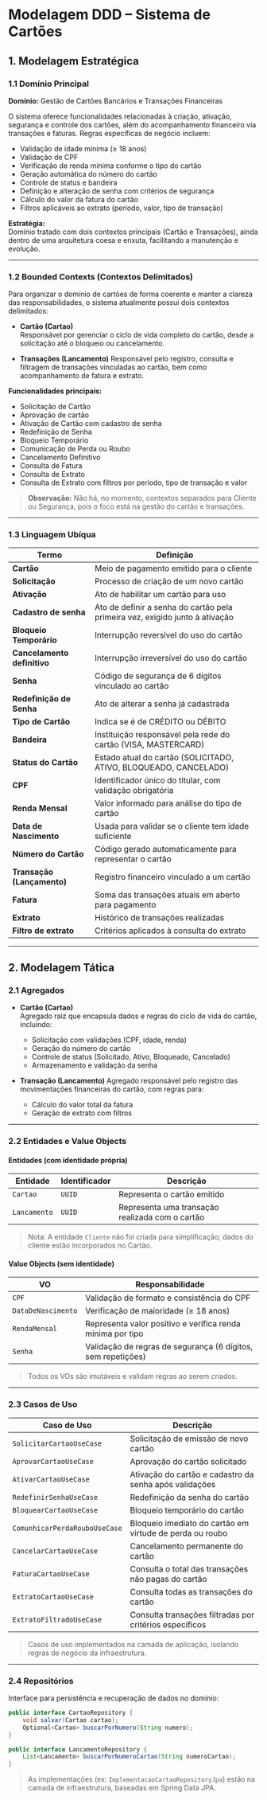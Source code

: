 # Modelagem DDD – Sistema de Cartões

## 1. Modelagem Estratégica

### 1.1 Domínio Principal

**Domínio:** Gestão de Cartões Bancários e Transações Financeiras

O sistema oferece funcionalidades relacionadas à criação, ativação, segurança e controle dos cartões, além do acompanhamento financeiro via transações e faturas. Regras específicas de negócio incluem:

- Validação de idade mínima (≥ 18 anos)
- Validação de CPF
- Verificação de renda mínima conforme o tipo do cartão
- Geração automática do número do cartão
- Controle de status e bandeira
- Definição e alteração de senha com critérios de segurança
- Cálculo do valor da fatura do cartão
- Filtros aplicáveis ao extrato (período, valor, tipo de transação)

**Estratégia:**  
Domínio tratado com dois contextos principais (Cartão e Transações), ainda dentro de uma arquitetura coesa e enxuta, facilitando a manutenção e evolução.

---

### 1.2 Bounded Contexts (Contextos Delimitados)

Para organizar o domínio de cartões de forma coerente e manter a clareza das responsabilidades, o sistema atualmente possui dois contextos delimitados:

-  **Cartão (Cartao)**  
   Responsável por gerenciar o ciclo de vida completo do cartão, desde a solicitação até o bloqueio ou cancelamento.

-  **Transações (Lancamento)**
   Responsável pelo registro, consulta e filtragem de transações vinculadas ao cartão, bem como acompanhamento de fatura e extrato.

**Funcionalidades principais:**
- Solicitação de Cartão
- Aprovação de cartão
- Ativação de Cartão com cadastro de senha
- Redefinição de Senha
- Bloqueio Temporário
- Comunicação de Perda ou Roubo
- Cancelamento Definitivo
- Consulta de Fatura
- Consulta de Extrato
- Consulta de Extrato com filtros por período, tipo de transação e valor

> **Observação:** Não há, no momento, contextos separados para Cliente ou Segurança, pois o foco está na gestão do cartão e transações.

---

### 1.3 Linguagem Ubíqua

| Termo                      | Definição                                                        |
|----------------------------|-----------------------------------------------------------------|
| **Cartão**                 | Meio de pagamento emitido para o cliente                        |
| **Solicitação**            | Processo de criação de um novo cartão                            |
| **Ativação**               | Ato de habilitar um cartão para uso                              |
| **Cadastro de senha**      | Ato de definir a senha do cartão pela primeira vez, exigido junto à ativação|
| **Bloqueio Temporário**    | Interrupção reversível do uso do cartão                         |
| **Cancelamento definitivo**| Interrupção irreversível do uso do cartão                         |
| **Senha**                  | Código de segurança de 6 dígitos vinculado ao cartão           |
| **Redefinição de Senha**   | Ato de alterar a senha já cadastrada                            |
| **Tipo de Cartão**         | Indica se é de CRÉDITO ou DÉBITO                               |
| **Bandeira**               | Instituição responsável pela rede do cartão (VISA, MASTERCARD) |
| **Status do Cartão**       | Estado atual do cartão (SOLICITADO, ATIVO, BLOQUEADO, CANCELADO)|
| **CPF**                    | Identificador único do titular, com validação obrigatória      |
| **Renda Mensal**           | Valor informado para análise do tipo de cartão                  |
| **Data de Nascimento**     | Usada para validar se o cliente tem idade suficiente           |
| **Número do Cartão**       | Código gerado automaticamente para representar o cartão       |
| **Transação (Lançamento)** | Registro financeiro vinculado a um cartão                      |
| **Fatura**                 | Soma das transações atuais em aberto para pagamento            |
| **Extrato**                | Histórico de transações realizadas                             |
| **Filtro de extrato**      | Critérios aplicados à consulta do extrato                      |

---

## 2. Modelagem Tática

### 2.1 Agregados

-  **Cartão (Cartao)**  
   Agregado raiz que encapsula dados e regras do ciclo de vida do cartão, incluindo:
    - Solicitação com validações (CPF, idade, renda)
    - Geração do número do cartão
    - Controle de status (Solicitado, Ativo, Bloqueado, Cancelado)
    - Armazenamento e validação da senha

-  **Transação (Lancamento)**
   Agregado responsável pelo registro das movimentações financeiras do cartão, com regras para:
    - Cálculo do valor total da fatura
    - Geração de extrato com filtros

---

### 2.2 Entidades e Value Objects

#### Entidades (com identidade própria)

| Entidade    | Identificador | Descrição                                 |
|-------------|---------------|--------------------------------------------|
| `Cartao`    | `UUID`        | Representa o cartão emitido                |
| `Lancamento`| `UUID`        | Representa uma transação realizada com o cartão |

> Nota: A entidade `Cliente` não foi criada para simplificação; dados do cliente estão incorporados no Cartão.

#### Value Objects (sem identidade)

| VO                | Responsabilidade                                               |
|-------------------|---------------------------------------------------------------|
| `CPF`             | Validação de formato e consistência do CPF                    |
| `DataDeNascimento`| Verificação de maioridade (≥ 18 anos)                         |
| `RendaMensal`     | Representa valor positivo e verifica renda mínima por tipo    |
| `Senha`           | Validação de regras de segurança (6 dígitos, sem repetições)  |

> Todos os VOs são imutáveis e validam regras ao serem criados.

---

### 2.3 Casos de Uso

| Caso de Uso                        | Descrição                                            |
|------------------------------------|------------------------------------------------------|
| `SolicitarCartaoUseCase`           | Solicitação de emissão de novo cartão                |
| `AprovarCartaoUseCase`             | Aprovação do cartão solicitado                       |
| `AtivarCartaoUseCase`              | Ativação do cartão e cadastro da senha após validações|
| `RedefinirSenhaUseCase`            | Redefinição da senha do cartão                       |
| `BloquearCartaoUseCase`            | Bloqueio temporário do cartão                        |
| `ComunhicarPerdaRouboUseCase`      | Bloqueio imediato do cartão em virtude de perda ou roubo|
| `CancelarCartaoUseCase`            | Cancelamento permanente do cartão                    |
| `FaturaCartaoUseCase`              | Consulta o total das transações não pagas do cartão  |
| `ExtratoCartaoUseCase`             | Consulta todas as transações do cartão               |
| `ExtratoFiltradoUseCase`           | Consulta transações filtradas por critérios específicos|

> Casos de uso implementados na camada de aplicação, isolando regras de negócio da infraestrutura.

---

### 2.4 Repositórios

Interface para persistência e recuperação de dados no domínio:

```java
public interface CartaoRepository {
    void salvar(Cartao cartao);
    Optional<Cartao> buscarPorNumero(String numero);
}

public interface LancamentoRepository {
    List<Lancamento> buscarPorNumeroCartao(String numeroCartao);
}
```

> As implementações (ex: `ImplementacaoCartaoRepositoryJpa`) estão na camada de infraestrutura, baseadas em Spring Data JPA.

